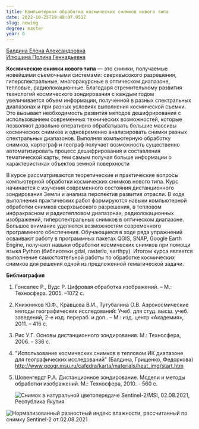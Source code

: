 ```yaml
---
title: Компьютерная обработка космических снимков нового типа
date: 2022-10-25T19:48:07.951Z
slug: newimg
degree: master
year: 6
---
```


[Балдина Елена Александровна](./people/baldina)  
[Илюшина Полина Геннадьевна](./people/iliushina-mikhailiukova)

<b>Космические снимки нового типа</b> — это снимки, получаемые новейшими съемочными системами: сверхвысокого разрешения, гиперспектральные, многоракурсные в оптическом диапазоне, тепловые, радиолокационные. Благодаря стремительному развития технологий космического зондирования с каждым годом увеличивается объем информации, полученной в разных спектральных диапазонах и при разных условиях выполнения космической съемки. Это вызывает необходимость развития методов дешифрирования с использованием современных технических возможностей, которые позволяют довольно оперативно обрабатывать большие массивы космических снимков и одновременно анализировать снимки разных спектральных диапазонов. Выполняя компьютерную обработку снимков, картограф и географ получает возможность существенно автоматизировать процесс дешифрирования и составления тематической карты, тем самым получая больше информации о характеристиках объектов земной поверхности

В курсе рассматриваются теоретические и практические вопросы компьютерной обработки космических снимков нового типа. Курс начинается с изучения современного состояния дистанционного зондирования Земли и анализа перспектив развития отрасли. В ходе выполнения практических работ формируются навыки компьютерной обработки снимков сверхвысокого разрешения, в тепловом инфракрасном и радиотепловом диапазонах, радиолокационных изображений, гиперспектральных снимков в оптическом диапазоне. Большое внимание уделяется возможностям современного программного обеспечения. Обучающиеся в ходе ряда упражнений осваивают работу в программных пакетах QGIS, SNAP, Google Earth Engine, получают навыки обработки космических снимков при помощи языка Python (библиотеки gdal, rasterio, earthpy). Итогом курса является выполнение самостоятельной работы по обработке космических снимков для решения одной из предложенной тематической задачи.</div>

**Библиография**

1. Гонсалес Р., Вудс Р. Цифровая обработка изображений. – М.: Техносфера. 2005. –1072 с.
2. Книжников Ю.Ф., Кравцова В.И., Тутубалина О.В. Аэрокосмические методы географических исследований: Учеб. для студ. высш. учеб. заведений, 2-е изд. перераб. и доп.. – М.: изд. центр «Академия», 2011. – 416 с.
3. Рис У.Г. Основы дистанционного зондирования. М.: Техносфера, 2006. - 336 c.
4. "Использование космических снимков в тепловом ИК диапазоне для географических исследований" (Балдина, Грищенко, Федоркова) http://www.geogr.msu.ru/cafedra/karta/materials/heat_img/start.htm
5. Шовенгердт Р.А. Дистанционное зондирование. Модели и методы обработки изображений. М.: Техносфера, 2010. - 560 с.

   ![Снимок в натуральной цветопередаче Sentinel-2/MSI, 02.08.2021, Республика Якутия](~/assets/images/newimg_1_sentinel-2_l2a_true_color.jpg 'Снимок в натуральной цветопередаче Sentinel-2/MSI, 02.08.2021, Республика Якутия')

![Нормализованный разностный индекс влажности, рассчитанный по снимку Sentinel-2 от 02.08.2021](~/assets/images/newimg_2-2sentinel-2_l2a_moisture_index.jpg 'Нормализованный разностный индекс влажности, рассчитанный по снимку Sentinel-2 от 02.08.2021')
